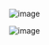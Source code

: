 
![image](https://github.com/user-attachments/assets/2e1c1119-3d17-4690-8650-4b4923d4e7fa)

![image](https://github.com/user-attachments/assets/56075362-34b9-46f5-b74b-57a9554f3a46)
